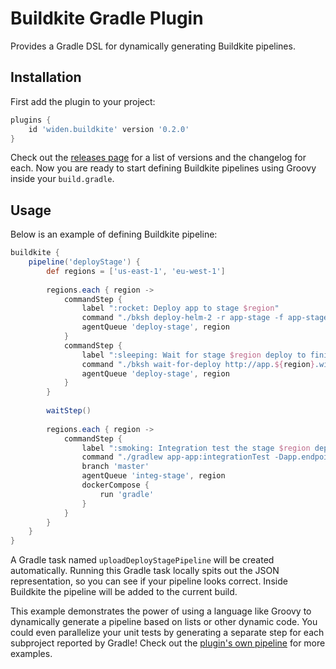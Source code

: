 # Buildkite Gradle Plugin

Provides a Gradle DSL for dynamically generating Buildkite pipelines.

## Installation

First add the plugin to your project:

```groovy
plugins {
    id 'widen.buildkite' version '0.2.0'
}
```

Check out the [releases page](https://github.com/Widen/buildkite-gradle-plugin/releases) for a list of versions and the changelog for each. Now you are ready to start defining Buildkite pipelines using Groovy inside your `build.gradle`.

## Usage
 
Below is an example of defining Buildkite pipeline:

```groovy
buildkite {
    pipeline('deployStage') {
        def regions = ['us-east-1', 'eu-west-1']
    
        regions.each { region ->
            commandStep {
                label ":rocket: Deploy app to stage $region"
                command "./bksh deploy-helm-2 -r app-stage -f app-stage-${region}.yaml -g \${DOCKER_TAG} -k k8s2-stage-$region -v 4.2.3"
                agentQueue 'deploy-stage', region
            }
            commandStep {
                label ":sleeping: Wait for stage $region deploy to finish"
                command "./bksh wait-for-deploy http://app.${region}.widen-stage.com/health"
                agentQueue 'deploy-stage', region
            }
        }
    
        waitStep()
    
        regions.each { region ->
            commandStep {
                label ":smoking: Integration test the stage $region deployment"
                command "./gradlew app-app:integrationTest -Dapp.endpoint=http://app.${region}.widen-stage.com --continue \${GRADLE_SWITCHES}"
                branch 'master'
                agentQueue 'integ-stage', region
                dockerCompose {
                    run 'gradle'
                }
            }
        }
    }
}
```

A Gradle task named `uploadDeployStagePipeline` will be created automatically. Running this Gradle task locally spits out the JSON representation, so you can see if your pipeline looks correct. Inside Buildkite the pipeline will be added to the current build.

This example demonstrates the power of using a language like Groovy to dynamically generate a pipeline based on lists or other dynamic code. You could even parallelize your unit tests by generating a separate step for each subproject reported by Gradle! Check out the [plugin's own pipeline](https://github.com/Widen/gradle-buildkite-plugin/blob/master/build.gradle) for more examples.
